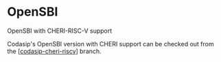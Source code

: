 # OpenSBI
OpenSBI with CHERI-RISC-V support

Codasip's OpenSBI version with CHERI support can be checked out from the [[codasip-cheri-riscv](https://github.com/CHERI-Alliance/opensbi/tree/codasip-cheri-riscv)] branch.
